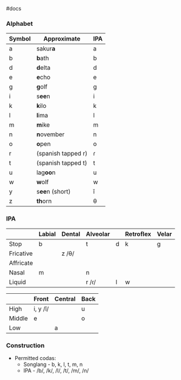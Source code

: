 #docs 

### Alphabet
| Symbol | Approximate | IPA |
| ---- | ---- | ---- |
| a | sakur**a** | a |
| b | **b**ath | b|
| d | **d**elta | d|
| e | **e**cho | e|
| g | **g**olf | g|
| i | s**ee**n|i|
| k | **k**ilo |k|
| l | **l**ima |l|
| m | **m**ike |m|
| n | **n**ovember |n|
| o | **o**pen |o|
| r | (spanish tapped r) |ɾ|
| t | (spanish tapped t) |t|
| u | lag**oo**n |u|
| w | **w**olf |w|
|y|s**ee**n (short)|ĭ|
| z | **th**orn |θ|

### IPA
| |Labial|  Dental | Alveolar  |   |  Retroflex | Velar   | 
|---|---|---|---|---|---|---|
|Stop|b||t|d|k|g||
|Fricative||z /θ/||||||
|Affricate||||||||
|Nasal|m||n|||||
|Liquid|||r /ɾ/|l|w|||

| |Front|Central|Back|
|---|---|---|---|
|High|i, y /ĭ/||u|
|Middle|e||o|
|Low||a||

### Construction
- Permitted codas:
  - Songlang - b, k, l, t, m, n
  - IPA - /b/, /k/, /l/, /t/, /m/, /n/